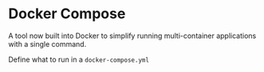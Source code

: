 # Docker Compose

A tool now built into Docker to simplify running multi-container applications with a single command.

Define what to run in a `docker-compose.yml`
